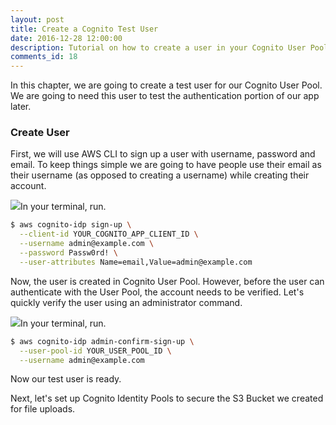 ```yaml
---
layout: post
title: Create a Cognito Test User
date: 2016-12-28 12:00:00
description: Tutorial on how to create a user in your Cognito User Pool using the AWS CLI.
comments_id: 18
---
```


In this chapter, we are going to create a test user for our Cognito User Pool. We are going to need this user to test the authentication portion of our app later.

### Create User

First, we will use AWS CLI to sign up a user with username, password and email. To keep things simple we are going to have people use their email as their username (as opposed to creating a username) while creating their account.

<img class="code-marker" src="{{ site.url }}/assets/s.png" />In your terminal, run.

``` bash
$ aws cognito-idp sign-up \
  --client-id YOUR_COGNITO_APP_CLIENT_ID \
  --username admin@example.com \
  --password Passw0rd! \
  --user-attributes Name=email,Value=admin@example.com
```

Now, the user is created in Cognito User Pool. However, before the user can authenticate with the User Pool, the account needs to be verified. Let's quickly verify the user using an administrator command.

<img class="code-marker" src="{{ site.url }}/assets/s.png" />In your terminal, run.

``` bash
$ aws cognito-idp admin-confirm-sign-up \
  --user-pool-id YOUR_USER_POOL_ID \
  --username admin@example.com
```

Now our test user is ready.

Next, let's set up Cognito Identity Pools to secure the S3 Bucket we created for file uploads.

